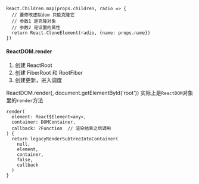 ```
React.Children.map(props.children, radio => {
  // 要修改虚拟dom 只能克隆它
  // 参数1 是克隆对象
  // 参数2 是设置的属性
  return React.CloneElement(radio, {name: props.name})
})
```


#### ReactDOM.render
1. 创建 ReactRoot
2. 创建 FiberRoot 和 RootFiber
3. 创建更新，进入调度

ReactDOM.render(<App />, document.getElementById('root'))
实际上是`ReactDOM`对象里的`render`方法

```
render(
  element: React$Element<any>,
  container: DOMContainer,
  callback: ?Function  // 渲染结束之后调用
) {
  return legacyRenderSubtreeIntoContainer(
    null,
    element,
    container,
    false,
    callback
  )
}
```
